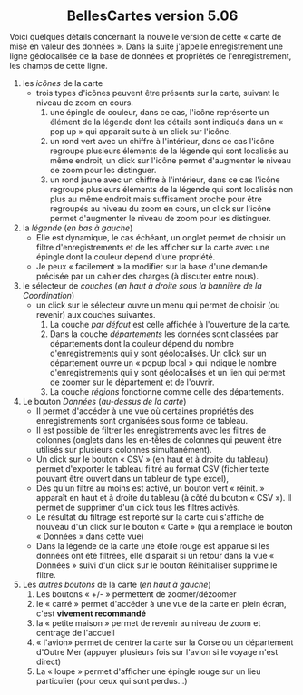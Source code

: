 <link rel="stylesheet" href="https://philquand.github.io/Javascript/Astr/Theme-Markdown.css" />
<center><span style="font-size: 24px; font-weight: bold">BellesCartes version 5.06</span></center>

Voici quelques détails concernant la nouvelle version de cette « carte de mise en valeur des données ».
Dans la suite j'appelle enregistrement une ligne géolocalisée de la base de données et propriétés de l'enregistrement, les champs de cette ligne. 

1. les *icônes* de la carte
   * trois types d'icônes peuvent être présents sur la carte, suivant le niveau de zoom en cours.
     1. une épingle de couleur, dans ce cas, l'icône représente un élément de la légende dont les détails sont indiqués dans un  « pop up » qui apparait suite à un click sur l'icône.
     2. un rond vert avec un chiffre à l'intérieur, dans ce cas l'icône regroupe plusieurs éléments de la légende qui sont localisés au même endroit, un click sur l'icône permet d'augmenter le niveau de zoom pour les distinguer.
     3. un rond jaune avec un chiffre à l'intérieur, dans ce cas l'icône regroupe plusieurs éléments de la légende qui sont localisés non plus au même endroit mais suffisament proche pour être regroupés au niveau du zoom en cours, un click sur l'icône permet d'augmenter le niveau de zoom pour les distinguer.
2. la *légende* (<i>en bas à gauche</i>)
   * Elle est dynamique, le cas échéant, un onglet permet de choisir un filtre d'enregistrements et de les afficher sur la carte avec une épingle dont la couleur dépend d'une propriété.
   * Je peux « facilement » la modifier sur la base d'une demande précisée par un cahier des charges (à discuter entre nous). 
3. le sélecteur de *couches* (<i>en haut à droite sous la bannière de la Coordination</i>)
   * un click sur le sélecteur ouvre un menu qui permet de choisir (ou revenir) aux couches suivantes.
     1. La couche *par défaut* est celle affichée à l'ouverture de la carte.
     2. Dans la couche *départements* les données sont classées par départements dont la couleur dépend du nombre d'enregistrements qui y sont géolocalisés. Un click sur un département ouvre un « popup local » qui indique le nombre d'enregistrements qui y sont géolocalisés et un lien qui permet de zoomer sur le département et de l'ouvrir.
     3. La couche *régions* fonctionne comme celle des départements.
4. Le bouton *Données* (<i>au-dessus de la carte</i>)
   * Il permet d'accéder à une vue où certaines propriétés des enregistrements sont organisées sous forme de tableau. 
   * Il est possible de filtrer les enregistrements avec les filtres de colonnes (onglets dans les en-têtes de colonnes qui peuvent être utilisés sur plusieurs colonnes simultanément).
   * Un click sur le bouton « CSV » (en haut et à droite du tableau), permet d'exporter le tableau filtré au format CSV (fichier texte pouvant être ouvert dans un tableur de type excel), 
   * Dès qu'un filtre au moins est activé, un bouton vert « réinit. » apparaît en haut et à droite du tableau (à côté du bouton « CSV »). Il permet de supprimer d'un click tous les filtres activés.
   * Le résultat du filtrage est reporté sur la carte qui s'affiche de nouveau d'un click sur le bouton « Carte » (qui a remplacé le bouton « Données » dans cette vue) 
   * Dans la légende de la carte une étoile rouge est apparue si les données ont été filtrées, elle disparaît si un retour dans la vue « Données » suivi d'un click sur le bouton Réinitialiser supprime le filtre.
5. Les *autres boutons* de la carte (<i>en haut à gauche</i>)
   1. Les boutons « +/- » permettent de zoomer/dézoomer
   2. le « carré » permet d'accéder à une vue de la carte en plein écran, c'est **vivement recommandé**
   3. la « petite maison » permet de revenir au niveau de zoom et centrage de l'accueil 
   4. « l'avion» permet de centrer la carte sur la Corse ou un département d'Outre Mer (appuyer plusieurs fois sur l'avion si le voyage n'est direct)
   5. La « loupe » permet d'afficher une épingle rouge sur un lieu particulier (pour ceux qui sont perdus...)
